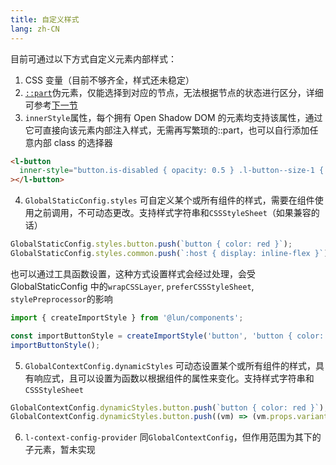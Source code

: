 ```yaml
---
title: 自定义样式
lang: zh-CN
---
```


目前可通过以下方式自定义元素内部样式：

1. CSS 变量（目前不够齐全，样式还未稳定）
2. [`::part`](https://developer.mozilla.org/en-US/docs/Web/CSS/::part)伪元素，仅能选择到对应的节点，无法根据节点的状态进行区分，详细可参考[下一节](/guides/states/)
3. `innerStyle`属性，每个拥有 Open Shadow DOM 的元素均支持该属性，通过它可直接向该元素内部注入样式，无需再写繁琐的::part，也可以自行添加任意内部 class 的选择器

```html
<l-button
  inner-style="button.is-disabled { opacity: 0.5 } .l-button--size-1 { font-size: 12px }"
></l-button>
```

4. `GlobalStaticConfig.styles` 可自定义某个或所有组件的样式，需要在组件使用之前调用，不可动态更改。支持样式字符串和`CSSStyleSheet`（如果兼容的话）

```js
GlobalStaticConfig.styles.button.push(`button { color: red }`);
GlobalStaticConfig.styles.common.push(`:host { display: inline-flex }`); // 所有组件
```

也可以通过工具函数设置，这种方式设置样式会经过处理，会受 GlobalStaticConfig 中的`wrapCSSLayer`, `preferCSSStyleSheet`, `stylePreprocessor`的影响

```js
import { createImportStyle } from '@lun/components';

const importButtonStyle = createImportStyle('button', 'button { color: red }');
importButtonStyle();
```

5. `GlobalContextConfig.dynamicStyles` 可动态设置某个或所有组件的样式，具有响应式，且可以设置为函数以根据组件的属性来变化。支持样式字符串和`CSSStyleSheet`

```js
GlobalContextConfig.dynamicStyles.button.push(`button { color: red }`);
GlobalContextConfig.dynamicStyles.button.push((vm) => (vm.props.variant === 'surface' ? 'button { color: blue }' : ''));
```

6. `l-context-config-provider` 同`GlobalContextConfig`，但作用范围为其下的子元素，暂未实现

